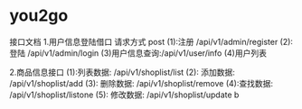 # you2go
接口文档
1.用户信息登陆借口 请求方式 post
    (1):注册 /api/v1/admin/register
    (2):登陆 /api/v1/admin/login
    (3)用户信息查询:/api/v1/user/info
    (4)用户列表

2.商品信息接口
    (1):列表数据: /api/v1/shoplist/list
    (2): 添加数据: /api/v1/shoplist/add
    (3): 删除数据: /api/v1/shoplist/remove
    (4):查找数据: /api/v1/shoplist/listone
    (5): 修改数据: /api/v1/shoplist/update
b